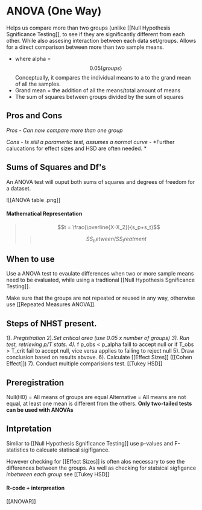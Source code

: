 # ANOVA (One Way)
 Helps us compare more than two groups (unlike [[Null Hypothesis Sgnificance Testing]], to see if they are significantly different from each other. While also assesing interaction between each data set/groups.
Allows for a direct comparison between more than two sample means. 
- where alpha = $$0.05(groups)$$
Conceptually, it compares the individual means to a to the grand mean of all the samples. 
- Grand mean = the addition of all the means/total amount of means
- The sum of squares between groups divided by the sum of squares 
## Pros and Cons
*Pros*
	-	*Can now compare more than one group*
	

	
*Cons*
	-	*Is still a paramertic test, assumes a normal curve*
	-	*Further calucations for effect sizes and HSD are often needed. *

## Sums of Squares and Df's 
An ANOVA test will ouput both sums of squares and degrees of freedom for a dataset.

![[ANOVA table .png]]

#### Mathematical Representation
>$$t  = \frac{\overline{X-X_2}}{s_p+s_t}$$ 
>>$$SS_between/SS_treatment$$


## When to use 
Use a ANOVA test to evaulate differences when two or more sample means need to be evaluated, while using a tradtional [[Null Hypothesis Sgnificance Testing]]. 

Make sure that the groups are not repeated or reused  in any way, otherwise use [[Repeated Measures ANOVA]].

## Steps of NHST present.
1). *Pregistration*
2).*Set critical area (use 0.05 x number of groups)
3). *Run test, retrieving p/T stats.*
4).* f p_obs <  p_alpha faill to accept null or if T_obs > T_crit fail to accept null,  vice versa applies to failing to reject null
5). Draw conclusion based on results abvove.
6). Calculate [[Effect Sizes]] ([[Cohen Effect]])
7). Conduct multiple comparisions test. [[Tukey HSD]]
## Preregistration
Null(H0) = All means of groups are equal 
Alternative = All means are not equal, at least one mean is different from the others. 
	**Only two-tailed tests can be used with ANOVAs**

## Intpretation
Simliar to [[Null Hypothesis Sgnificance Testing]] use p-values and F-statistics to calcuate statiscal sigifigance. 

However checking for [[Effect Sizes]] is often alos necessary to see the differences between the groups. As well as checking for statsical sigfigance *inbetween each group* see [[Tukey HSD]]
 

#### R-code + interpreation 
[[ANOVAR]]
